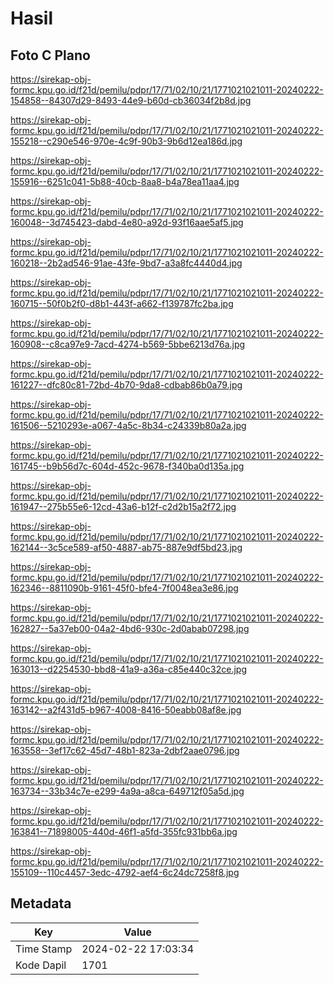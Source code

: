# Hasil

## Foto C Plano

https://sirekap-obj-formc.kpu.go.id/f21d/pemilu/pdpr/17/71/02/10/21/1771021021011-20240222-154858--84307d29-8493-44e9-b60d-cb36034f2b8d.jpg

https://sirekap-obj-formc.kpu.go.id/f21d/pemilu/pdpr/17/71/02/10/21/1771021021011-20240222-155218--c290e546-970e-4c9f-90b3-9b6d12ea186d.jpg

https://sirekap-obj-formc.kpu.go.id/f21d/pemilu/pdpr/17/71/02/10/21/1771021021011-20240222-155916--6251c041-5b88-40cb-8aa8-b4a78ea11aa4.jpg

https://sirekap-obj-formc.kpu.go.id/f21d/pemilu/pdpr/17/71/02/10/21/1771021021011-20240222-160048--3d745423-dabd-4e80-a92d-93f16aae5af5.jpg

https://sirekap-obj-formc.kpu.go.id/f21d/pemilu/pdpr/17/71/02/10/21/1771021021011-20240222-160218--2b2ad546-91ae-43fe-9bd7-a3a8fc4440d4.jpg

https://sirekap-obj-formc.kpu.go.id/f21d/pemilu/pdpr/17/71/02/10/21/1771021021011-20240222-160715--50f0b2f0-d8b1-443f-a662-f139787fc2ba.jpg

https://sirekap-obj-formc.kpu.go.id/f21d/pemilu/pdpr/17/71/02/10/21/1771021021011-20240222-160908--c8ca97e9-7acd-4274-b569-5bbe6213d76a.jpg

https://sirekap-obj-formc.kpu.go.id/f21d/pemilu/pdpr/17/71/02/10/21/1771021021011-20240222-161227--dfc80c81-72bd-4b70-9da8-cdbab86b0a79.jpg

https://sirekap-obj-formc.kpu.go.id/f21d/pemilu/pdpr/17/71/02/10/21/1771021021011-20240222-161506--5210293e-a067-4a5c-8b34-c24339b80a2a.jpg

https://sirekap-obj-formc.kpu.go.id/f21d/pemilu/pdpr/17/71/02/10/21/1771021021011-20240222-161745--b9b56d7c-604d-452c-9678-f340ba0d135a.jpg

https://sirekap-obj-formc.kpu.go.id/f21d/pemilu/pdpr/17/71/02/10/21/1771021021011-20240222-161947--275b55e6-12cd-43a6-b12f-c2d2b15a2f72.jpg

https://sirekap-obj-formc.kpu.go.id/f21d/pemilu/pdpr/17/71/02/10/21/1771021021011-20240222-162144--3c5ce589-af50-4887-ab75-887e9df5bd23.jpg

https://sirekap-obj-formc.kpu.go.id/f21d/pemilu/pdpr/17/71/02/10/21/1771021021011-20240222-162346--8811090b-9161-45f0-bfe4-7f0048ea3e86.jpg

https://sirekap-obj-formc.kpu.go.id/f21d/pemilu/pdpr/17/71/02/10/21/1771021021011-20240222-162827--5a37eb00-04a2-4bd6-930c-2d0abab07298.jpg

https://sirekap-obj-formc.kpu.go.id/f21d/pemilu/pdpr/17/71/02/10/21/1771021021011-20240222-163013--d2254530-bbd8-41a9-a36a-c85e440c32ce.jpg

https://sirekap-obj-formc.kpu.go.id/f21d/pemilu/pdpr/17/71/02/10/21/1771021021011-20240222-163142--a2f431d5-b967-4008-8416-50eabb08af8e.jpg

https://sirekap-obj-formc.kpu.go.id/f21d/pemilu/pdpr/17/71/02/10/21/1771021021011-20240222-163558--3ef17c62-45d7-48b1-823a-2dbf2aae0796.jpg

https://sirekap-obj-formc.kpu.go.id/f21d/pemilu/pdpr/17/71/02/10/21/1771021021011-20240222-163734--33b34c7e-e299-4a9a-a8ca-649712f05a5d.jpg

https://sirekap-obj-formc.kpu.go.id/f21d/pemilu/pdpr/17/71/02/10/21/1771021021011-20240222-163841--71898005-440d-46f1-a5fd-355fc931bb6a.jpg

https://sirekap-obj-formc.kpu.go.id/f21d/pemilu/pdpr/17/71/02/10/21/1771021021011-20240222-155109--110c4457-3edc-4792-aef4-6c24dc7258f8.jpg


## Metadata

| Key        | Value               |
| ---------- | ------------------- |
| Time Stamp | 2024-02-22 17:03:34 |
| Kode Dapil | 1701                |




